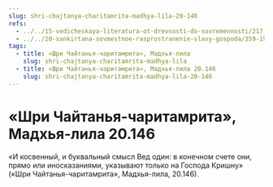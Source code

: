 ```yaml
---
slug: shri-chajtanya-charitamrita-madhya-lila-20-146
refs:
  - ../../15-vedicheskaya-literatura-ot-drevnosti-do-sovremennosti/217-1981-03-02-a2-istorii-shrimad-bhagavatam-prizvany-napravit-dushu-k-krishne.md
  - ../../20-sankirtana-sovmestnoe-rasprostranenie-slavy-gospoda/359-1981-03-02-b5-propoved-pod-rukovodstvom-vajshnava-osnovnaya-tsel-gaudiya-matha.md
tags:
  - title: «Шри Чайтанья-чаритамрита», Мадхья-лила
    slug: shri-chajtanya-charitamrita-madhya-lila
  - title: «Шри Чайтанья-чаритамрита», Мадхья-лила 20.146
    slug: shri-chajtanya-charitamrita-madhya-lila-20-146
---
```


# «Шри Чайтанья-чаритамрита», Мадхья-лила 20.146

«И косвенный, и буквальный смысл Вед один: в конечном счете они, прямо или иносказаниями, указывают только на Господа Кришну» («Шри Чайтанья-чаритамрита», Мадхья-лила, 20.146).
